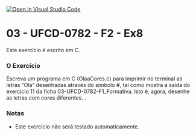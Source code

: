 [![Open in Visual Studio Code](https://classroom.github.com/assets/open-in-vscode-c66648af7eb3fe8bc4f294546bfd86ef473780cde1dea487d3c4ff354943c9ae.svg)](https://classroom.github.com/online_ide?assignment_repo_id=9958547&assignment_repo_type=AssignmentRepo)
# 03 - UFCD-0782 - F2 - Ex8
Este exercício é escrito em C.

### O Exercício
Escreva um programa em C (OlaaCores.c) para imprimir no terminal as letras “Ola”
desenhadas através do símbolo #, tal como mostra a saída do exercício 11 da ficha 03-UFCD-0782-F1_Formativa. Isto é, agora, desenhe as letras com cores diferentes.
.
   


### Notas
- Este exercício não será testado automaticamente.

